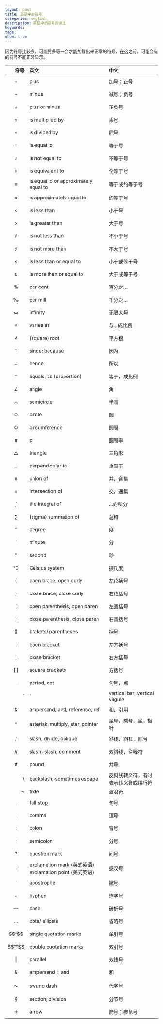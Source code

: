 ```yaml
---
layout: post
title: 英语中的符号
categories: english
description: 英语中的符号的读法
keywords: 
tags: 
show: true
---
```


因为符号比较多，可能要多等一会才能加载出来正常的符号，在这之前，可能会有的符号不能正常显示。

| 符号 | 英文 | 中文 |
| --: | :-- | :-- |
| $$+$$ |  plus | 加号；正号 |
| $$-$$ |  minus | 减号；负号 |
| $$±$$ | plus or minus | 正负号 |
| $$×$$ | is multiplied by | 乘号 |
| $$÷$$ | is divided by | 除号 |
| $$=$$ | is equal to | 等于号 |
| $$≠$$ | is not equal to | 不等于号 |
| $$≡$$ | is equivalent to | 全等于号 |
| $$≌$$ | is equal to or approximately equal to | 等于或约等于号 |
| $$≈$$ | is approximately equal to | 约等于号 |
| $$<$$ | is less than | 小于号 |
| $$>$$ | is greater than | 大于号 |
| $$≮$$ | is not less than | 不小于号 |
| $$≯$$ | is not more than | 不大于号 |
| $$≤$$ | is less than or equal to | 小于或等于号 |
| $$≥$$ | is more than or equal to | 大于或等于号 |
| $$\%$$ | per cent | 百分之… |
| $$‰$$ | per mill | 千分之… |
| $$∞$$ | infinity | 无限大号 |
| $$∝$$ | varies as | 与…成比例 |
| $$√$$ | (square) root | 平方根 |
| $$∵$$ | since; because | 因为 |
| $$∴$$ | hence | 所以 |
| $$∷$$ | equals, as (proportion) | 等于，成比例 |
| $$∠$$ | angle | 角 |
| $$⌒$$ | semicircle | 半圆 |
| $$⊙$$ | circle | 圆 |
| $$○$$ | circumference | 圆周 |
| $$π$$ | pi | 圆周率 |
| $$△$$ | triangle | 三角形 |
| $$⊥$$ | perpendicular to | 垂直于 |
| $$∪$$ | union of | 并，合集 |
| $$∩$$ | intersection of | 交，通集 |
| $$∫$$ | the integral of | …的积分 |
| $$∑$$ | (sigma) summation of | 总和 |
| $$°$$ | degree | 度 |
| $$′$$ | minute | 分 |
| $$″$$ | second | 秒 |
| $$℃$$ | Celsius system | 摄氏度 |
| $$\{$$ | open brace, open curly | 左花括号 |
| $$\}$$ | close brace, close curly | 右花括号 |
| $$($$ | open parenthesis, open paren | 左圆括号 |
| $$)$$ | close parenthesis, close paren | 右圆括号 |
| $$()$$ | brakets/ parentheses | 括号 |
| $$[$$ | open bracket | 左方括号 |
| $$]$$ | close bracket | 右方括号 |
| $$[\ ]$$ | square brackets | 方括号 |
| $$.$$ | period, dot | 句号，点 |
| `|` | vertical bar, vertical virgule | 竖线 |
| $$\&$$ | ampersand, and, reference, ref | 和，引用 |
| $$*$$ | asterisk, multiply, star, pointer | 星号，乘号，星，指针 |
| $$/$$ | slash, divide, oblique | 斜线，斜杠，除号 |
| $$//$$ | slash-slash, comment | 双斜线，注释符 |
| $$\#$$ | pound | 井号 |
| \ | backslash, sometimes escape | 反斜线转义符，有时表示转义符或续行符 |
| ~ | tilde | 波浪符 |
| $$.$$ | full stop | 句号 |
| $$,$$ | comma | 逗号 |
| $$:$$ | colon | 冒号 |
| $$;$$ | semicolon | 分号 |
| $$?$$ | question mark | 问号 |
| $$!$$ | exclamation mark (英式英语) exclamation point (美式英语) | 感叹号 |
| $$'$$ | apostrophe | 撇号 |
| $$-$$ | hyphen | 连字号 |
| $$--$$ | dash | 破折号 |
| $$...$$ | dots/ ellipsis | 省略号 |
| $$"$$ | single quotation marks | 单引号 |
| $$""$$ | double quotation marks | 双引号 |
| $$‖$$ | parallel | 双线号 |
| $$\&$$ | ampersand = and | 和 |
| $$～$$ | swung dash | 代字号 |
| $$§$$ | section; division | 分节号 |
| $$→$$ | arrow | 箭号；参见号 |

